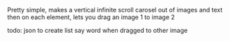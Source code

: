Pretty simple, makes a vertical infinite scroll carosel out of images and text
then on each element, lets you drag an image 1 to image 2

todo:
  json to create list
  say word when dragged to other image
